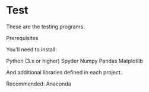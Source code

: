 # Test
These are the testing programs.

Prerequisites

You'll need to install:

Python (3.x or higher)
Spyder
Numpy
Pandas
Matplotlib

And additional libraries defined in each project.

Recommended:
Anaconda
